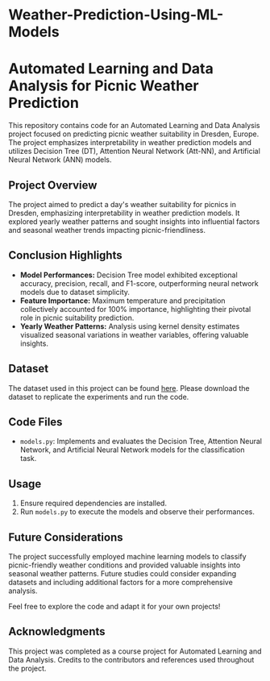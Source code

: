 # Weather-Prediction-Using-ML-Models

# Automated Learning and Data Analysis for Picnic Weather Prediction

This repository contains code for an Automated Learning and Data Analysis project focused on predicting picnic weather suitability in Dresden, Europe. The project emphasizes interpretability in weather prediction models and utilizes Decision Tree (DT), Attention Neural Network (Att-NN), and Artificial Neural Network (ANN) models.

## Project Overview

The project aimed to predict a day's weather suitability for picnics in Dresden, emphasizing interpretability in weather prediction models. It explored yearly weather patterns and sought insights into influential factors and seasonal weather trends impacting picnic-friendliness.

## Conclusion Highlights

- **Model Performances:** Decision Tree model exhibited exceptional accuracy, precision, recall, and F1-score, outperforming neural network models due to dataset simplicity.
- **Feature Importance:** Maximum temperature and precipitation collectively accounted for 100% importance, highlighting their pivotal role in picnic suitability prediction.
- **Yearly Weather Patterns:** Analysis using kernel density estimates visualized seasonal variations in weather variables, offering valuable insights.

## Dataset
The dataset used in this project can be found [here](https://www.kaggle.com/datasets/thedevastator/weather-prediction). Please download the dataset to replicate the experiments and run the code.

## Code Files
- `models.py`: Implements and evaluates the Decision Tree, Attention Neural Network, and Artificial Neural Network models for the classification task.

## Usage

1. Ensure required dependencies are installed.
3. Run `models.py` to execute the models and observe their performances.

## Future Considerations

The project successfully employed machine learning models to classify picnic-friendly weather conditions and provided valuable insights into seasonal weather patterns. Future studies could consider expanding datasets and including additional factors for a more comprehensive analysis.

Feel free to explore the code and adapt it for your own projects!

## Acknowledgments

This project was completed as a course project for Automated Learning and Data Analysis. Credits to the contributors and references used throughout the project.

